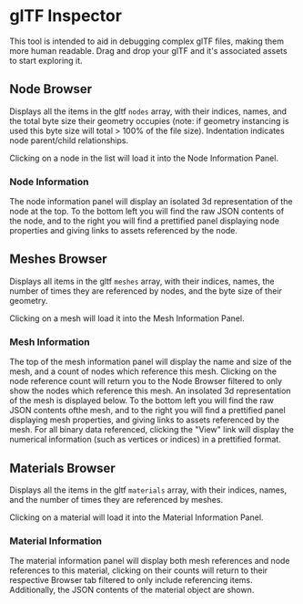 # glTF Inspector
This tool is intended to aid in debugging complex glTF files, making them more human readable. Drag and drop your glTF and it's associated assets to start exploring it.

## Node Browser
Displays all the items in the gltf `nodes` array, with their indices, names, and the total byte size their geometry occupies (note: if geometry instancing is used this byte size will total > 100% of the file size). Indentation indicates node parent/child relationships.

Clicking on a node in the list will load it into the Node Information Panel.

### Node Information
The node information panel will display an isolated 3d representation of the node at the top. To the bottom left you will find the raw JSON contents of the node, and to the right you will find a prettified panel displaying node properties and giving links to assets referenced by the node.

## Meshes Browser
Displays all items in the gltf `meshes` array, with their indices, names, the number of times they are referenced by nodes, and the byte size of their geometry.

Clicking on a mesh will load it into the Mesh Information Panel.

### Mesh Information
The top of the mesh information panel will display the name and size of the mesh, and a count of nodes which reference this mesh. Clicking on the node reference count will return you to the Node Browser filtered to only show the nodes which reference this mesh. An insolated 3d representation of the mesh is displayed below. To the bottom left you will find the raw JSON contents ofthe mesh, and to the right you will find a prettified panel displaying mesh properties, and giving links to assets referenced by the mesh. For all binary data referenced, clicking the "View" link will display the numerical information (such as vertices or indices) in a prettified format.

## Materials Browser
Displays all the items in the gltf `materials` array, with their indices, names, and the number of times they are referenced by meshes.

Clicking on a material will load it into the Material Information Panel.

### Material Information
The material information panel will display both mesh references and node references to this material, clicking on their counts will return to their respective Browser tab filtered to only include referencing items. Additionally, the JSON contents of the material object are shown.
